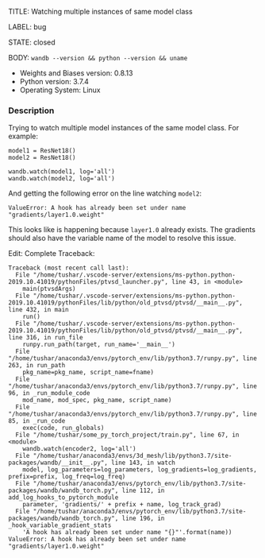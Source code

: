 TITLE:
Watching multiple instances of same model class

LABEL:
bug

STATE:
closed

BODY:
`wandb --version && python --version && uname`

* Weights and Biases version: 0.8.13
* Python version: 3.7.4
* Operating System: Linux

### Description

Trying to watch multiple model instances of the same model class. For example:
```
model1 = ResNet18()
model2 = ResNet18()

wandb.watch(model1, log='all')
wandb.watch(model2, log='all')
```
And getting the following error on the line watching `model2`:
```
ValueError: A hook has already been set under name "gradients/layer1.0.weight"
```

This looks like is happening because `layer1.0` already exists. The gradients should also have the variable name of the model to resolve this issue.

Edit:
Complete Traceback:

```
Traceback (most recent call last):
  File "/home/tushar/.vscode-server/extensions/ms-python.python-2019.10.41019/pythonFiles/ptvsd_launcher.py", line 43, in <module>
    main(ptvsdArgs)
  File "/home/tushar/.vscode-server/extensions/ms-python.python-2019.10.41019/pythonFiles/lib/python/old_ptvsd/ptvsd/__main__.py", line 432, in main
    run()
  File "/home/tushar/.vscode-server/extensions/ms-python.python-2019.10.41019/pythonFiles/lib/python/old_ptvsd/ptvsd/__main__.py", line 316, in run_file
    runpy.run_path(target, run_name='__main__')
  File "/home/tushar/anaconda3/envs/pytorch_env/lib/python3.7/runpy.py", line 263, in run_path
    pkg_name=pkg_name, script_name=fname)
  File "/home/tushar/anaconda3/envs/pytorch_env/lib/python3.7/runpy.py", line 96, in _run_module_code
    mod_name, mod_spec, pkg_name, script_name)
  File "/home/tushar/anaconda3/envs/pytorch_env/lib/python3.7/runpy.py", line 85, in _run_code
    exec(code, run_globals)
  File "/home/tushar/some_py_torch_project/train.py", line 67, in <module>
    wandb.watch(encoder2, log='all')
  File "/home/tushar/anaconda3/envs/3d_mesh/lib/python3.7/site-packages/wandb/__init__.py", line 143, in watch
    model, log_parameters=log_parameters, log_gradients=log_gradients, prefix=prefix, log_freq=log_freq)
  File "/home/tushar/anaconda3/envs/pytorch_env/lib/python3.7/site-packages/wandb/wandb_torch.py", line 112, in add_log_hooks_to_pytorch_module
    parameter, 'gradients/' + prefix + name, log_track_grad)
  File "/home/tushar/anaconda3/envs/pytorch_env/lib/python3.7/site-packages/wandb/wandb_torch.py", line 196, in _hook_variable_gradient_stats
    'A hook has already been set under name "{}"'.format(name))
ValueError: A hook has already been set under name "gradients/layer1.0.weight"
```


